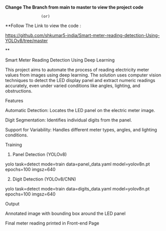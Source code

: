 **Change The Branch from main to master to view the project code**

                    (or)
**Follow The Link to view the code : 

https://github.com/shkumar5-india/Smart-meter-reading-detection-Using-YOLOv8/tree/master

**


Smart Meter Reading Detection Using Deep Learning

This project aims to automate the process of reading electricity meter values from images using deep learning. The solution uses computer vision techniques to detect the LED display panel and extract numeric readings accurately, even under varied conditions like angles, lighting, and obstructions.



Features

Automatic Detection: Locates the LED panel on the electric meter image.

Digit Segmentation: Identifies individual digits from the panel.

Support for Variability: Handles different meter types, angles, and lighting conditions.



Training

1. Panel Detection (YOLOv8)

yolo task=detect mode=train data=panel_data.yaml model=yolov8n.pt epochs=100 imgsz=640

2. Digit Detection (YOLOv8/CNN)

yolo task=detect mode=train data=digits_data.yaml model=yolov8n.pt epochs=100 imgsz=640



Output

Annotated image with bounding box around the LED panel

Final meter reading printed in Front-end Page
